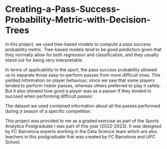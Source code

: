 # Creating-a-Pass-Success-Probability-Metric-with-Decision-Trees

In this project, we used tree-based models to compute a pass success probability metric. Tree-based models tend to be good predictors given that they normally allow for both regression and classification, and they usually stand out for being very interpretable.

In terms of applicability to the sport, the pass success probability allowed us to separate those easy-to-perform passes from more difficult ones. This yielded information on player behaviour, since we saw that some players tended to perform riskier passes, whereas others preferred to play it safely. But it also showed how good a player was as a passer if they tended to succeed when performing difficult passes.

The dataset we used contained information about all the passes performed during a season of a specific competition.

This project was provided to me as a graded exercise as part of the Sports Analytics Postgraduate I was part of this year (2022-2023). It was designed by FC Barcelona experts working in the Data Science team which are also teachers in this postgraduate that was created by FC Barcelona and UPC School.
